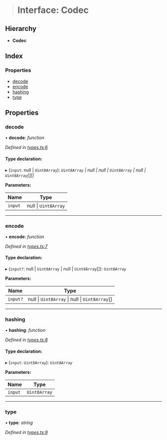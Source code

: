> # Interface: Codec

## Hierarchy

* **Codec**

## Index

### Properties

* [decode](_types_.codec.md#decode)
* [encode](_types_.codec.md#encode)
* [hashing](_types_.codec.md#hashing)
* [type](_types_.codec.md#type)

## Properties

###  decode

• **decode**: *function*

*Defined in [types.ts:6](https://github.com/polkadot-js/common/blob/395569c/packages/trie-codec/src/types.ts#L6)*

#### Type declaration:

▸ (`input`: null | `Uint8Array`): *`Uint8Array` | null | null | `Uint8Array` | null | `Uint8Array`[][]*

**Parameters:**

Name | Type |
------ | ------ |
`input` | null \| `Uint8Array` |

___

###  encode

• **encode**: *function*

*Defined in [types.ts:7](https://github.com/polkadot-js/common/blob/395569c/packages/trie-codec/src/types.ts#L7)*

#### Type declaration:

▸ (`input?`: null | `Uint8Array` | null | `Uint8Array`[]): *`Uint8Array`*

**Parameters:**

Name | Type |
------ | ------ |
`input?` | null \| `Uint8Array` \| null \| `Uint8Array`[] |

___

###  hashing

• **hashing**: *function*

*Defined in [types.ts:8](https://github.com/polkadot-js/common/blob/395569c/packages/trie-codec/src/types.ts#L8)*

#### Type declaration:

▸ (`input`: `Uint8Array`): *`Uint8Array`*

**Parameters:**

Name | Type |
------ | ------ |
`input` | `Uint8Array` |

___

###  type

• **type**: *string*

*Defined in [types.ts:9](https://github.com/polkadot-js/common/blob/395569c/packages/trie-codec/src/types.ts#L9)*